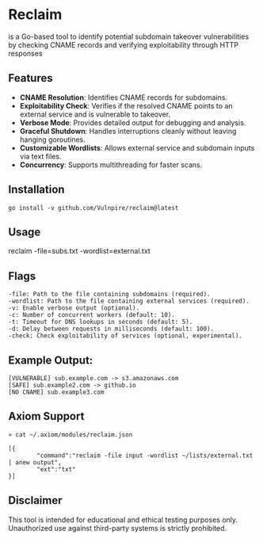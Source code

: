 # Reclaim

is a Go-based tool to identify potential subdomain takeover vulnerabilities by checking CNAME records and verifying exploitability through HTTP responses

## Features

- **CNAME Resolution**: Identifies CNAME records for subdomains.
- **Exploitability Check**: Verifies if the resolved CNAME points to an external service and is vulnerable to takeover.
- **Verbose Mode**: Provides detailed output for debugging and analysis.
- **Graceful Shutdown**: Handles interruptions cleanly without leaving hanging goroutines.
- **Customizable Wordlists**: Allows external service and subdomain inputs via text files.
- **Concurrency**: Supports multithreading for faster scans.

## Installation

`go install -v github.com/Vulnpire/reclaim@latest`


## Usage

reclaim -file=subs.txt -wordlist=external.txt <flags>

## Flags

    -file: Path to the file containing subdomains (required).
    -wordlist: Path to the file containing external services (required).
    -v: Enable verbose output (optional).
    -c: Number of concurrent workers (default: 10).
    -t: Timeout for DNS lookups in seconds (default: 5).
    -d: Delay between requests in milliseconds (default: 100).
    -check: Check exploitability of services (optional, experimental).

## Example Output:

```
[VULNERABLE] sub.example.com -> s3.amazonaws.com
[SAFE] sub.example2.com -> github.io
[NO CNAME] sub.example3.com
```

## Axiom Support

```
» cat ~/.axiom/modules/reclaim.json

[{
        "command":"reclaim -file input -wordlist ~/lists/external.txt | anew output",
        "ext":"txt"
}]
```

## Disclaimer

This tool is intended for educational and ethical testing purposes only. Unauthorized use against third-party systems is strictly prohibited.
